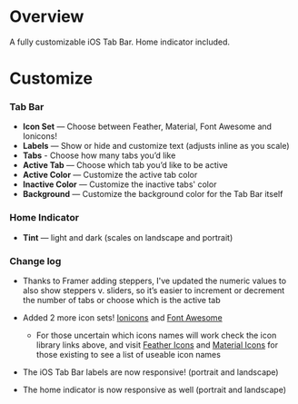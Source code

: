 # **Overview**

A fully customizable iOS Tab Bar. Home indicator included.

# **Customize**

### **Tab Bar**

- **Icon Set** — Choose between Feather, Material, Font Awesome and Ionicons!
- **Labels** — Show or hide and customize text (adjusts inline as you scale)
- **Tabs** - Choose how many tabs you’d like
- **Active Tab** — Choose which tab you’d like to be active
- **Active Color** — Customize the active tab color
- **Inactive Color** — Customize the inactive tabs' color
- **Background** — Customize the background color for the Tab Bar itself

### **Home Indicator**

- **Tint** — light and dark (scales on landscape and portrait)

### **Change log**

- Thanks to Framer adding steppers, I've updated the numeric values to also show steppers v. sliders, so it’s easier to increment or decrement the number of tabs or choose which is the active tab
- Added 2 more icon sets! [Ionicons](https://zamarrowski.github.io/react-ionicons/) and [Font Awesome](https://fontawesome.com/icons?d=gallery&s=regular&m=free])

  - For those uncertain which icons names will work check the icon library links above, and visit [Feather Icons](https://feathericons.com/) and [Material Icons](https://material.io/tools/icons/?style=baseline) for those existing to see a list of useable icon names

- The iOS Tab Bar labels are now responsive! (portrait and landscape)

- The home indicator is now responsive as well (portrait and landscape)
